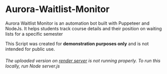 # Aurora-Waitlist-Monitor
Aurora Waitlist Monitor is an automation bot built with Puppeteer and NodeJs. It helps students track course details and their position on waiting lists for a specific semester

This Script was created for **demonstration purposes only** and is not intended for public use.
###### The uploaded version on [render server](https://aurora-courses-monitor.onrender.com/) is not running properly. To run this locally, run Node server.js
